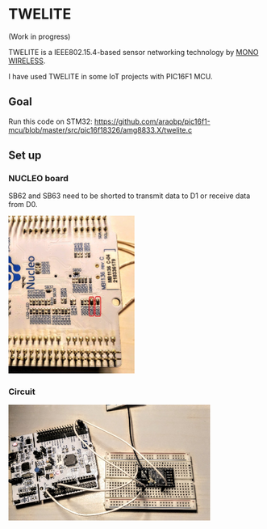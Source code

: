 # TWELITE

(Work in progress)

TWELITE is a IEEE802.15.4-based sensor networking technology by [MONO WIRELESS](https://mono-wireless.com/en/).

I have used TWELITE in some IoT projects with PIC16F1 MCU.

## Goal

Run this code on STM32: https://github.com/araobp/pic16f1-mcu/blob/master/src/pic16f18326/amg8833.X/twelite.c

## Set up

### NUCLEO board

SB62 and SB63 need to be shorted to transmit data to D1 or receive data from D0.

<img src="./doc/soldering_bridges.jpg" width=250>

### Circuit

<img src="./doc/jumper_cables.jpg" width=400>
